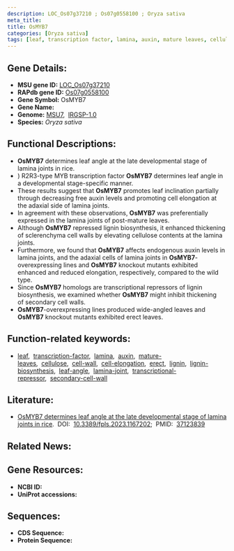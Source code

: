 ```yaml
---
description: LOC_Os07g37210 ; Os07g0558100 ; Oryza sativa
meta_title:
title: OsMYB7
categories: [Oryza sativa]
tags: [leaf, transcription factor, lamina, auxin, mature leaves, cellulose, cell wall, cell elongation, erect, lignin, lignin biosynthesis, leaf angle, lamina joint, transcriptional repressor, secondary cell wall]
---
```


## Gene Details:
- **MSU gene ID:** [LOC_Os07g37210](http://rice.uga.edu/cgi-bin/ORF_infopage.cgi?orf=LOC_Os07g37210)  
- **RAPdb gene ID:** [Os07g0558100](https://rapdb.dna.affrc.go.jp/locus/?name=Os07g0558100)  
- **Gene Symbol:** OsMYB7
- **Gene Name:**
- **Genome:**  [MSU7](http://rice.uga.edu/),&nbsp;&nbsp;[IRGSP-1.0](https://rapdb.dna.affrc.go.jp/download/irgsp1.html)
- **Species:** *Oryza sativa*

## Functional Descriptions:
   - **OsMYB7** determines leaf angle at the late developmental stage of lamina joints in rice.
   - ) R2R3-type MYB transcription factor **OsMYB7** determines leaf angle in a developmental stage-specific manner.
   - These results suggest that **OsMYB7** promotes leaf inclination partially through decreasing free auxin levels and promoting cell elongation at the adaxial side of lamina joints.
   - In agreement with these observations, **OsMYB7** was preferentially expressed in the lamina joints of post-mature leaves.
   - Although **OsMYB7** repressed lignin biosynthesis, it enhanced thickening of sclerenchyma cell walls by elevating cellulose contents at the lamina joints.
   - Furthermore, we found that **OsMYB7** affects endogenous auxin levels in lamina joints, and the adaxial cells of lamina joints in **OsMYB7**-overexpressing lines and **OsMYB7** knockout mutants exhibited enhanced and reduced elongation, respectively, compared to the wild type.
   - Since **OsMYB7** homologs are transcriptional repressors of lignin biosynthesis, we examined whether **OsMYB7** might inhibit thickening of secondary cell walls.
   - **OsMYB7**-overexpressing lines produced wide-angled leaves and **OsMYB7** knockout mutants exhibited erect leaves.

## Function-related keywords:
   - [leaf](/tags/leaf/),&nbsp;&nbsp;[transcription-factor](/tags/transcription-factor/),&nbsp;&nbsp;[lamina](/tags/lamina/),&nbsp;&nbsp;[auxin](/tags/auxin/),&nbsp;&nbsp;[mature-leaves](/tags/mature-leaves/),&nbsp;&nbsp;[cellulose](/tags/cellulose/),&nbsp;&nbsp;[cell-wall](/tags/cell-wall/),&nbsp;&nbsp;[cell-elongation](/tags/cell-elongation/),&nbsp;&nbsp;[erect](/tags/erect/),&nbsp;&nbsp;[lignin](/tags/lignin/),&nbsp;&nbsp;[lignin-biosynthesis](/tags/lignin-biosynthesis/),&nbsp;&nbsp;[leaf-angle](/tags/leaf-angle/),&nbsp;&nbsp;[lamina-joint](/tags/lamina-joint/),&nbsp;&nbsp;[transcriptional-repressor](/tags/transcriptional-repressor/),&nbsp;&nbsp;[secondary-cell-wall](/tags/secondary-cell-wall/)

## Literature:
   - [OsMYB7 determines leaf angle at the late developmental stage of lamina joints in rice](https://www.doi.org/10.3389/fpls.2023.1167202).&nbsp;&nbsp;DOI:&nbsp;&nbsp;[10.3389/fpls.2023.1167202](https://www.doi.org/10.3389/fpls.2023.1167202);&nbsp;&nbsp;PMID:&nbsp;&nbsp;[37123839](https://pubmed.ncbi.nlm.nih.gov/37123839/)

## Related News:

## Gene Resources:
- **NCBI ID:**  []()
- **UniProt accessions:** [](https://www.uniprot.org/uniprotkb//entry)

## Sequences:
- **CDS Sequence:**
- **Protein Sequence:**
